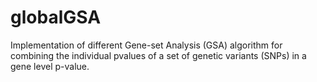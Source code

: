 # globalGSA
Implementation of different Gene-set Analysis (GSA) algorithm for combining the individual pvalues of a set of genetic variants (SNPs) in a gene level p-value. 
